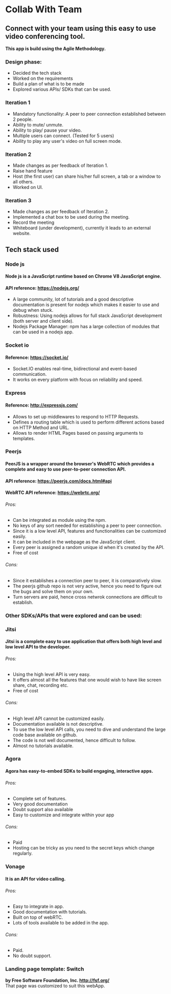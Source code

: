 # Collab With Team
## Connect with your team using this easy to use video conferencing tool.

**This app is build using the Agile Methodology.**   
### Design phase:
- Decided the tech stack
- Worked on the requirements
- Build a plan of what is to be made  
- Explored various APIs/ SDKs that can be used.

### Iteration 1
* Mandatory functionality: A peer to peer connection established between 2 people.
* Ability to mute/ unmute.
* Ability to play/ pause your video.   
* Multiple users can connect. (Tested for 5 users)
* Ability to play any user's video on full screen mode.

### Iteration 2
- Made changes as per feedback of Iteration 1.
- Raise hand feature
- Host (the first user) can share his/her full screen, a tab or a window to all others.  
- Worked on UI.   

### Iteration 3
* Made changes as per feedback of Iteration 2.
* Implemented a chat box to be used during the meeting.
* Record the meeting
* Whiteboard (under development), currently it leads to an external website.  
## Tech stack used
### Node js
#### Node js is a JavaScript runtime based on Chrome V8 JavaScript engine.
#### API reference: https://nodejs.org/
- A large community, lot of tutorials and a good descriptive documentation is present for nodejs which makes it easier to use and debug when stuck.
- Robustness: Using nodejs allows for full stack JavaScript development (both server and client side).
- Nodejs Package Manager: npm has a large collection of modules that can be used in a nodejs app.

### Socket io
#### Reference: https://socket.io/
- Socket.IO enables real-time, bidirectional and event-based communication.
- It works on every platform with focus on reliability and speed.

### Express
#### Reference: http://expressjs.com/
- Allows to set up middlewares to respond to HTTP Requests.
- Defines a routing table which is used to perform different actions based on HTTP Method and URL.
- Allows to render HTML Pages based on passing arguments to templates.
### Peerjs
#### PeerJS is a wrapper around the browser's WebRTC which provides a complete and easy to use peer-to-peer connection API. 
#### API reference: https://peerjs.com/docs.html#api
#### WebRTC API reference: https://webrtc.org/
###### Pros:
- Can be integrated as module using the npm.
- No keys of any sort needed for establishing a peer to peer connection.
- Since it is a low level API, features and functionalities can be customized easily.
- It can be included in the webpage as the JavaScript client.
- Every peer is assigned a random unique id when it's created by the API.
- Free of cost   
###### Cons:
* Since it establishes a connection peer to peer, it is comparatively slow.
* The peerjs github repo is not very active, hence you need to figure out the bugs and solve them on your own.
* Turn servers are paid, hence cross netwrok connections are difficult to establish.

### Other SDKs/APIs that were explored and can be used:

### Jitsi
#### Jitsi is a complete easy to use application that offers both high level and low level API to the developer.
###### Pros:
- Using the high level API is very easy.
- It offers almost all the features that one would wish to have like screen share, chat, recording etc.
- Free of cost   
###### Cons:
* High level API cannot be customized easily.
* Documentation available is not descriptive.
* To use the low level API calls, you need to dive and understand the large code base available on github.
* The code is not well documented, hence difficult to follow.
* Almost no tutorials available.

### Agora
#### Agora has easy-to-embed SDKs to build engaging, interactive apps.
###### Pros:
- Complete set of features.
- Very good documentation
- Doubt support also available
- Easy to customize and integrate within your app    
###### Cons:
* Paid
* Hosting can be tricky as you need to the secret keys which change regularly.

### Vonage
#### It is an API for video calling.
###### Pros:
- Easy to integrate in app.
- Good documentation with tutorials.
- Built on top of webRTC.
- Lots of tools available to be added in the app.   
###### Cons:
* Paid.
* No doubt support.

### Landing page template: Switch
**by Free Software Foundation, Inc. <http://fsf.org/>**   
That page was customized to suit this webApp.

